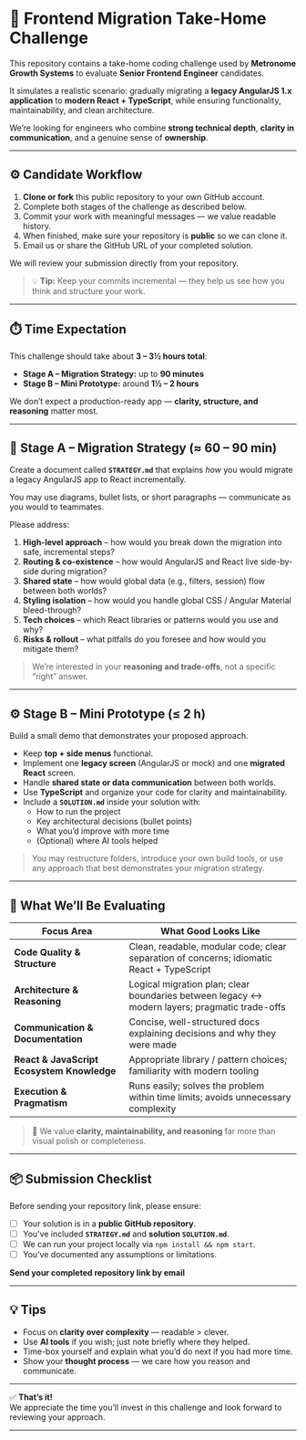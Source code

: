 # 🧩 Frontend Migration Take-Home Challenge

This repository contains a take-home coding challenge used by **Metronome Growth Systems** to evaluate **Senior Frontend Engineer** candidates.  

It simulates a realistic scenario: gradually migrating a **legacy AngularJS 1.x application** to **modern React + TypeScript**, while ensuring functionality, maintainability, and clean architecture.

We’re looking for engineers who combine **strong technical depth**, **clarity in communication**, and a genuine sense of **ownership**.

---

## ⚙️ Candidate Workflow

1. **Clone or fork** this public repository to your own GitHub account.  
2. Complete both stages of the challenge as described below.  
3. Commit your work with meaningful messages — we value readable history.  
4. When finished, make sure your repository is **public** so we can clone it.  
5. Email us or share the GitHub URL of your completed solution.

We will review your submission directly from your repository.

> 💡 **Tip:** Keep your commits incremental — they help us see how you think and structure your work.

---

## ⏱️ Time Expectation

This challenge should take about **3 – 3½ hours total**:

- **Stage A – Migration Strategy:** up to **90 minutes**  
- **Stage B – Mini Prototype:** around **1½ – 2 hours**

We don’t expect a production-ready app — **clarity, structure, and reasoning** matter most.

---

## 🧠 Stage A – Migration Strategy (≈ 60 – 90 min)

Create a document called **`STRATEGY.md`** that explains *how* you would migrate a legacy AngularJS app to React incrementally.

You may use diagrams, bullet lists, or short paragraphs — communicate as you would to teammates.

Please address:

1. **High-level approach** – how would you break down the migration into safe, incremental steps?  
2. **Routing & co-existence** – how would AngularJS and React live side-by-side during migration?  
3. **Shared state** – how would global data (e.g., filters, session) flow between both worlds?  
4. **Styling isolation** – how would you handle global CSS / Angular Material bleed-through?  
5. **Tech choices** – which React libraries or patterns would you use and why?  
6. **Risks & rollout** – what pitfalls do you foresee and how would you mitigate them?

> We’re interested in your **reasoning and trade-offs**, not a specific “right” answer.

---

## ⚙️ Stage B – Mini Prototype (≤ 2 h)

Build a small demo that demonstrates your proposed approach.

- Keep **top + side menus** functional.  
- Implement one **legacy screen** (AngularJS or mock) and one **migrated React** screen.  
- Handle **shared state or data communication** between both worlds.  
- Use **TypeScript** and organize your code for clarity and maintainability.  
- Include a **`SOLUTION.md`** inside your solution with:
  - How to run the project  
  - Key architectural decisions (bullet points)  
  - What you’d improve with more time  
  - (Optional) where AI tools helped  

> You may restructure folders, introduce your own build tools, or use any approach that best demonstrates your migration strategy.

---

## 🧭 What We’ll Be Evaluating

| Focus Area | What Good Looks Like |
|-------------|----------------------|
| **Code Quality & Structure** | Clean, readable, modular code; clear separation of concerns; idiomatic React + TypeScript |
| **Architecture & Reasoning** | Logical migration plan; clear boundaries between legacy ↔ modern layers; pragmatic trade-offs |
| **Communication & Documentation** | Concise, well-structured docs explaining decisions and why they were made |
| **React & JavaScript Ecosystem Knowledge** | Appropriate library / pattern choices; familiarity with modern tooling |
| **Execution & Pragmatism** | Runs easily; solves the problem within time limits; avoids unnecessary complexity |

> 💬 We value **clarity, maintainability, and reasoning** far more than visual polish or completeness.

---

## 📦 Submission Checklist

Before sending your repository link, please ensure:

- [ ] Your solution is in a **public GitHub repository**.  
- [ ] You’ve included **`STRATEGY.md`** and **solution `SOLUTION.md`**.  
- [ ] We can run your project locally via `npm install && npm start`.  
- [ ] You’ve documented any assumptions or limitations.  

**Send your completed repository link by email**  

---

## 💡 Tips

- Focus on **clarity over complexity** — readable > clever.  
- Use **AI tools** if you wish; just note briefly where they helped.  
- Time-box yourself and explain what you’d do next if you had more time.  
- Show your **thought process** — we care how you reason and communicate.  

---

✅ **That’s it!**  
We appreciate the time you’ll invest in this challenge and look forward to reviewing your approach.

---

